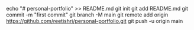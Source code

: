 echo "# personal-portfolio" >> README.md
git init
git add README.md
git commit -m "first commit"
git branch -M main
git remote add origin https://github.com/reetishri/personal-portfolio.git
git push -u origin main
